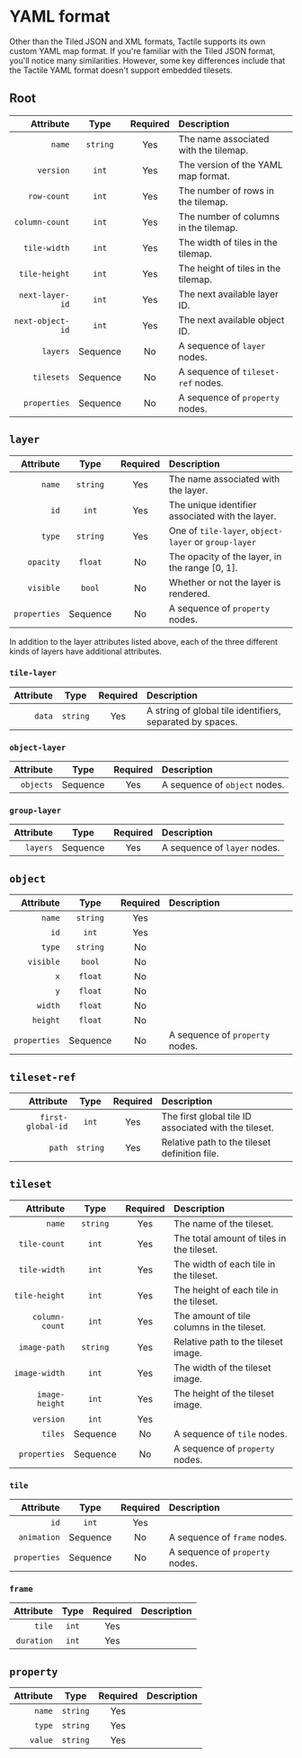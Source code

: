 # YAML format

Other than the Tiled JSON and XML formats, Tactile supports its own custom YAML map format. If
you're familiar with the Tiled JSON format, you'll notice many similarities. However, some key
differences include that the Tactile YAML format doesn't support embedded tilesets.

## Root

|        Attribute |   Type   | Required | Description                           |
| ---------------: | :------: | :------: | :------------------------------------ |
|           `name` | `string` |   Yes    | The name associated with the tilemap. |
|        `version` |  `int`   |   Yes    | The version of the YAML map format.   |
|      `row-count` |  `int`   |   Yes    | The number of rows in the tilemap.    |
|   `column-count` |  `int`   |   Yes    | The number of columns in the tilemap. |
|     `tile-width` |  `int`   |   Yes    | The width of tiles in the tilemap.    |
|    `tile-height` |  `int`   |   Yes    | The height of tiles in the tilemap.   |
|  `next-layer-id` |  `int`   |   Yes    | The next available layer ID.          |
| `next-object-id` |  `int`   |   Yes    | The next available object ID.         |
|         `layers` | Sequence |    No    | A sequence of `layer` nodes.          |
|       `tilesets` | Sequence |    No    | A sequence of `tileset-ref` nodes.    |
|     `properties` | Sequence |    No    | A sequence of `property` nodes.       |

## `layer`

|    Attribute |   Type   | Required | Description                                          |
| -----------: | :------: | :------: | :--------------------------------------------------- |
|       `name` | `string` |   Yes    | The name associated with the layer.                  |
|         `id` |  `int`   |   Yes    | The unique identifier associated with the layer.     |
|       `type` | `string` |   Yes    | One of `tile-layer`, `object-layer` or `group-layer` |
|    `opacity` | `float`  |    No    | The opacity of the layer, in the range [0, 1].       |
|    `visible` |  `bool`  |    No    | Whether or not the layer is rendered.                |
| `properties` | Sequence |    No    | A sequence of `property` nodes.                      |

In addition to the layer attributes listed above, each of the three different kinds of layers have
additional attributes.

### `tile-layer`

| Attribute |   Type   | Required | Description                                               |
| --------: | :------: | :------: | :-------------------------------------------------------- |
|    `data` | `string` |   Yes    | A string of global tile identifiers, separated by spaces. |

### `object-layer`

| Attribute |   Type   | Required | Description                   |
| --------: | :------: | :------: | :---------------------------- |
| `objects` | Sequence |   Yes    | A sequence of `object` nodes. |

### `group-layer`

| Attribute |   Type   | Required | Description                  |
| --------: | :------: | :------: | :--------------------------- |
|  `layers` | Sequence |   Yes    | A sequence of `layer` nodes. |

## `object`

|    Attribute |   Type   | Required | Description                     |
| -----------: | :------: | :------: | :------------------------------ |
|       `name` | `string` |   Yes    |                                 |
|         `id` |  `int`   |   Yes    |                                 |
|       `type` | `string` |    No    |                                 |
|    `visible` |  `bool`  |    No    |                                 |
|          `x` | `float`  |    No    |                                 |
|          `y` | `float`  |    No    |                                 |
|      `width` | `float`  |    No    |                                 |
|     `height` | `float`  |    No    |                                 |
| `properties` | Sequence |    No    | A sequence of `property` nodes. |

## `tileset-ref`

|         Attribute |   Type   | Required | Description                                           |
| ----------------: | :------: | :------: | :---------------------------------------------------- |
| `first-global-id` |  `int`   |   Yes    | The first global tile ID associated with the tileset. |
|            `path` | `string` |   Yes    | Relative path to the tileset definition file.         |

## `tileset`

|      Attribute |   Type   | Required | Description                                |
| -------------: | :------: | :------: | :----------------------------------------- |
|         `name` | `string` |   Yes    | The name of the tileset.                   |
|   `tile-count` |  `int`   |   Yes    | The total amount of tiles in the tileset.  |
|   `tile-width` |  `int`   |   Yes    | The width of each tile in the tileset.     |
|  `tile-height` |  `int`   |   Yes    | The height of each tile in the tileset.    |
| `column-count` |  `int`   |   Yes    | The amount of tile columns in the tileset. |
|   `image-path` | `string` |   Yes    | Relative path to the tileset image.        |
|  `image-width` |  `int`   |   Yes    | The width of the tileset image.            |
| `image-height` |  `int`   |   Yes    | The height of the tileset image.           |
|      `version` |  `int`   |   Yes    |                                            |
|        `tiles` | Sequence |    No    | A sequence of `tile` nodes.                |
|   `properties` | Sequence |    No    | A sequence of `property` nodes.            |

### `tile`

|    Attribute |   Type   | Required | Description                     |
| -----------: | :------: | :------: | :------------------------------ |
|         `id` |  `int`   |   Yes    |                                 |
|  `animation` | Sequence |    No    | A sequence of `frame` nodes.    |
| `properties` | Sequence |    No    | A sequence of `property` nodes. |

### `frame`

|  Attribute | Type  | Required | Description |
| ---------: | :---: | :------: | :---------- |
|     `tile` | `int` |   Yes    |             |
| `duration` | `int` |   Yes    |             |

## `property`

| Attribute |   Type   | Required | Description |
| --------: | :------: | :------: | :---------- |
|    `name` | `string` |   Yes    |             |
|    `type` | `string` |   Yes    |             |
|   `value` | `string` |   Yes    |             |
